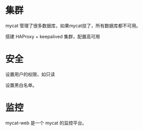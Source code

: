 # 集群

mycat 管理了很多数据库，如果mycat挂了，所有数据库都不可用。

搭建 HAProxy + keepalived 集群，配置高可用

# 安全

设置用户的权限，如只读

设置黑白名单。

# 监控

mycat-web 是一个 mycat 的监控平台。

